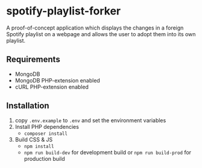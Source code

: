 # spotify-playlist-forker
A proof-of-concept application which displays the changes in a foreign Spotify playlist on a webpage and allows the user to adopt them into its own playlist.

## Requirements

- MongoDB
- MongoDB PHP-extension enabled
- cURL PHP-extension enabled

## Installation
1. copy `.env.example` to `.env` and set the environment variables
2. Install PHP dependencies
    - `composer install`
3. Build CSS & JS
    - `npm install`
    - `npm run build-dev` for development build or `npm run build-prod` for production build